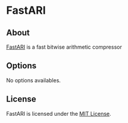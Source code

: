 # FastARI

## About
[FastARI](https://github.com/davidcatt/FastARI) is a fast bitwise arithmetic compressor

## Options
No options availables.

## License
FastARI is licensed under the [MIT License](https://github.com/davidcatt/FastARI/blob/main/LICENSE).


